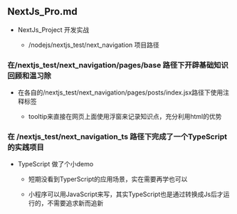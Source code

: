 ## NextJs_Pro.md

- NextJs_Project 开发实战

	- /nodejs/nextjs_test/next_navigation  项目路径


### 在/nextjs_test/next_navigation/pages/base 路径下开辟基础知识回顾和温习除

- 在各自的/nextjs_test/next_navigation/pages/posts/index.jsx路径下使用注释标签

	- tooltip来直接在网页上面使用浮窗来记录知识点，充分利用html的优势


### 在 /nextjs_test/next_navigation_ts 路径下完成了一个TypeScript的实践项目

- TypeScript 做了个小demo

	- 短期没看到TyperScript的应用场景，实在需要再学也可以

	- 小程序可以用JavaScript来写，其实TypeScript也是通过转换成Js后才运行的，不需要追求新而追新


